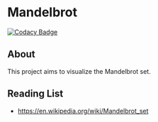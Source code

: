 # Mandelbrot

[![Codacy Badge](https://app.codacy.com/project/badge/Grade/2b6e98c85d12447280f3708d77278cc7)](https://www.codacy.com/manual/larju/Mandelbrot?utm_source=github.com&amp;utm_medium=referral&amp;utm_content=larju/Mandelbrot&amp;utm_campaign=Badge_Grade)

## About
This project aims to visualize the Mandelbrot set.

## Reading List
* https://en.wikipedia.org/wiki/Mandelbrot_set
